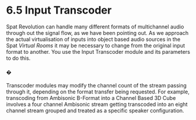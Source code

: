 # 6.5 Input Transcoder

Spat Revolution can handle many different formats of multichannel audio through
out the signal flow, as we have been pointing out. As we approach the actual virtualisation of inputs into object based audio sources in the Spat _Virtual Rooms_ it may
be necessary to change from the original input format to another. You use the Input
Transcoder module and its parameters to do this.

#### �

Transcoder modules may modify the channel count of the stream passing through
it, depending on the format transfer being requested. For example, transcoding
from Ambisonic B-Format into a Channel Based 3D Cube involves a four channel
Ambisonic stream getting transcoded into an eight channel stream grouped and
treated as a specific speaker configuration.

